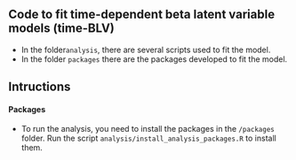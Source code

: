 ## Code to fit time-dependent beta latent variable models (time-BLV)

- In the folder`analysis`, there are several scripts used to fit the model.
- In the folder `packages` there are the packages developed to fit the model.

## Intructions 

#### Packages
- To run the analysis, you need to install the packages in the `/packages` folder. Run the script `analysis/install_analysis_packages.R` to install them.
